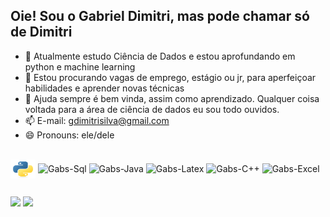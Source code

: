 ## Oie! Sou o Gabriel Dimitri, mas pode chamar só de Dimitri

- 🌱 Atualmente estudo Ciência de Dados e estou aprofundando em python e machine learning
- 👯 Estou procurando vagas de emprego, estágio ou jr, para aperfeiçoar habilidades e aprender novas técnicas
- 🤔 Ajuda sempre é bem vinda, assim como aprendizado. Qualquer coisa voltada para a área de ciência de dados eu sou todo ouvidos.
- 📫 E-mail: gdimitrisilva@gmail.com
- 😄 Pronouns: ele/dele

<div style="display: inline_block"><br>
  <img align="center" alt="Gabs-Python" height="30" width="40" src="https://raw.githubusercontent.com/devicons/devicon/master/icons/python/python-original.svg">
  <img align="center" alt="Gabs-Sql" height="30" width="40" src="https://cdn.jsdelivr.net/gh/devicons/devicon/icons/postgresql/postgresql-original-wordmark.svg">
  <img align="center" alt="Gabs-Java" height="30" width="40" src="https://cdn.jsdelivr.net/gh/devicons/devicon/icons/java/java-original-wordmark.svg" />
  <img align="center" alt="Gabs-Latex" height="30" width="40" src="https://cdn.jsdelivr.net/gh/devicons/devicon/icons/latex/latex-original.svg" />
  <img align="center" alt="Gabs-C++" height="30" width="45" src="https://img.shields.io/badge/C%2B%2B-00599C?style=for-the-badge&logo=c%2B%2B&logoColor=white" />
  <img align="center" alt="Gabs-Excel" height="30" width="75" src="https://img.shields.io/badge/Microsoft_Excel-217346?style=for-the-badge&logo=microsoft-excel&logoColor=white" />
  
</div>
          
  ##

<div> 
  <a href = "mailto:gdimitrisilva@gmail.com"><img src="https://img.shields.io/badge/-Gmail-%23333?style=for-the-badge&logo=gmail&logoColor=white" target="_blank"></a>
  <a href="https://www.linkedin.com/in/gabriel-dimitri-silva-239187208/" target="_blank"><img src="https://img.shields.io/badge/-LinkedIn-%230077B5?style=for-the-badge&logo=linkedin&logoColor=white" target="_blank"></a>
</div>
